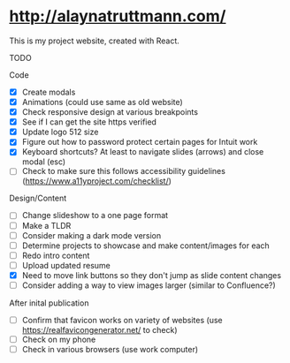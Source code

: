 # http://alaynatruttmann.com/

This is my project website, created with React.

TODO

Code

- [x] Create modals
- [x] Animations (could use same as old website)
- [x] Check responsive design at various breakpoints
- [x] See if I can get the site https verified
- [x] Update logo 512 size
- [x] Figure out how to password protect certain pages for Intuit work
- [x] Keyboard shortcuts? At least to navigate slides (arrows) and close modal (esc)
- [ ] Check to make sure this follows accessibility guidelines (https://www.a11yproject.com/checklist/)

Design/Content

- [ ] Change slideshow to a one page format
- [ ] Make a TLDR
- [ ] Consider making a dark mode version
- [ ] Determine projects to showcase and make content/images for each
- [ ] Redo intro content
- [ ] Upload updated resume
- [x] Need to move link buttons so they don't jump as slide content changes
- [ ] Consider adding a way to view images larger (similar to Confluence?)

After inital publication

- [ ] Confirm that favicon works on variety of websites (use https://realfavicongenerator.net/ to check)
- [ ] Check on my phone
- [ ] Check in various browsers (use work computer)
